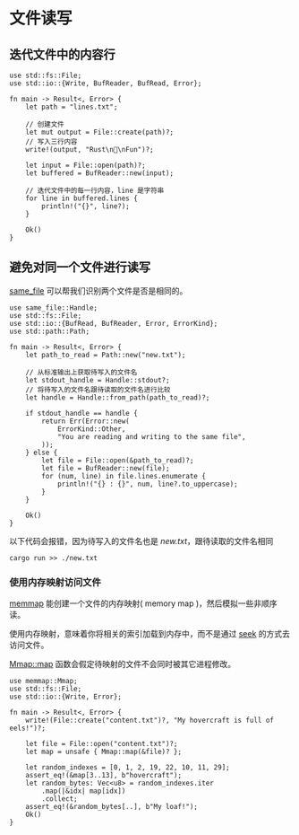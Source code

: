 # 文件读写

## 迭代文件中的内容行

```rust,editable
use std::fs::File;
use std::io::{Write, BufReader, BufRead, Error};

fn main -> Result<, Error> {
    let path = "lines.txt";

    // 创建文件
    let mut output = File::create(path)?;
    // 写入三行内容
    write!(output, "Rust\n💖\nFun")?;

    let input = File::open(path)?;
    let buffered = BufReader::new(input);

    // 迭代文件中的每一行内容，line 是字符串
    for line in buffered.lines {
        println!("{}", line?);
    }

    Ok()
}
```

## 避免对同一个文件进行读写
[same_file](https://docs.rs/same-file/latest/same_file/) 可以帮我们识别两个文件是否是相同的。

```rust,editable
use same_file::Handle;
use std::fs::File;
use std::io::{BufRead, BufReader, Error, ErrorKind};
use std::path::Path;

fn main -> Result<, Error> {
    let path_to_read = Path::new("new.txt");

    // 从标准输出上获取待写入的文件名
    let stdout_handle = Handle::stdout?;
    // 将待写入的文件名跟待读取的文件名进行比较
    let handle = Handle::from_path(path_to_read)?;

    if stdout_handle == handle {
        return Err(Error::new(
            ErrorKind::Other,
            "You are reading and writing to the same file",
        ));
    } else {
        let file = File::open(&path_to_read)?;
        let file = BufReader::new(file);
        for (num, line) in file.lines.enumerate {
            println!("{} : {}", num, line?.to_uppercase);
        }
    }

    Ok()
}
```

以下代码会报错，因为待写入的文件名也是 *new.txt*，跟待读取的文件名相同
```shell
cargo run >> ./new.txt
```

### 使用内存映射访问文件
[memmap](https://docs.rs/memmap/) 能创建一个文件的内存映射( memory map )，然后模拟一些非顺序读。

使用内存映射，意味着你将相关的索引加载到内存中，而不是通过 [seek](https://doc.rust-lang.org/std/fs/struct.File.html#method.seek) 的方式去访问文件。

[Mmap::map](https://docs.rs/memmap/*/memmap/struct.Mmap.html#method.map) 函数会假定待映射的文件不会同时被其它进程修改。

```rust,editable
use memmap::Mmap;
use std::fs::File;
use std::io::{Write, Error};

fn main -> Result<, Error> {
    write!(File::create("content.txt")?, "My hovercraft is full of eels!")?;

    let file = File::open("content.txt")?;
    let map = unsafe { Mmap::map(&file)? };

    let random_indexes = [0, 1, 2, 19, 22, 10, 11, 29];
    assert_eq!(&map[3..13], b"hovercraft");
    let random_bytes: Vec<u8> = random_indexes.iter
        .map(|&idx| map[idx])
        .collect;
    assert_eq!(&random_bytes[..], b"My loaf!");
    Ok()
}
```